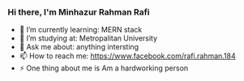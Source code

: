 ### Hi there, I'm Minhazur Rahman Rafi

- 🌱 I’m currently learning: MERN stack
- 🤔 I’m studying at: Metropalitan University
- 💬 Ask me about: anything intersting
- 📫 How to reach me: https://www.facebook.com/rafi.rahman.184
- ⚡ One thing about me is Am a hardworking person
